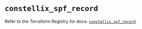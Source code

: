 # `constellix_spf_record`

Refer to the Terraform Registry for docs: [`constellix_spf_record`](https://registry.terraform.io/providers/constellix/constellix/0.4.6/docs/resources/spf_record).
